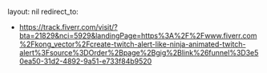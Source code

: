 layout: nil
redirect_to:
  - https://track.fiverr.com/visit/?bta=21829&nci=5929&landingPage=https%3A%2F%2Fwww.fiverr.com%2Fkong_vector%2Fcreate-twitch-alert-like-ninja-animated-twitch-alert%3Fsource%3DOrder%2Bpage%2Bgig%2Blink%26funnel%3D3e50ea50-31d2-4892-9a51-e733f84b9520

